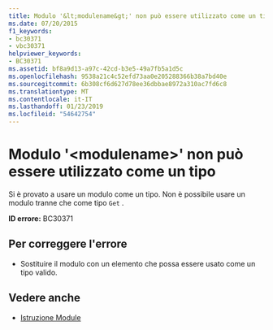 ```yaml
---
title: Modulo '&lt;modulename&gt;' non può essere utilizzato come un tipo
ms.date: 07/20/2015
f1_keywords:
- bc30371
- vbc30371
helpviewer_keywords:
- BC30371
ms.assetid: bf8a9d13-a97c-42cd-b3e5-49a7fb5a1d5c
ms.openlocfilehash: 9538a21c4c52efd73aa0e205288366b38a7bd40e
ms.sourcegitcommit: 6b308cf6d627d78ee36dbbae8972a310ac7fd6c8
ms.translationtype: MT
ms.contentlocale: it-IT
ms.lasthandoff: 01/23/2019
ms.locfileid: "54642754"
---
```

# <a name="module-ltmodulenamegt-cannot-be-used-as-a-type"></a>Modulo '&lt;modulename&gt;' non può essere utilizzato come un tipo
Si è provato a usare un modulo come un tipo. Non è possibile usare un modulo tranne che come tipo `Get` .  
  
 **ID errore:** BC30371  
  
## <a name="to-correct-this-error"></a>Per correggere l'errore  
  
-   Sostituire il modulo con un elemento che possa essere usato come un tipo valido.  
  
## <a name="see-also"></a>Vedere anche
- [Istruzione Module](../../visual-basic/language-reference/statements/module-statement.md)
